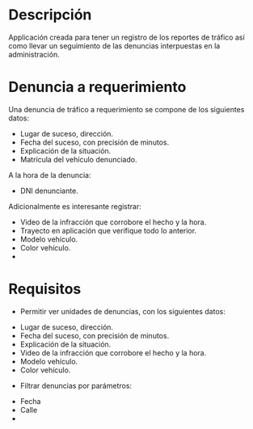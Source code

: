 # Descripción

Applicación creada para tener un registro de los reportes de tráfico así como llevar un seguimiento de las denuncias interpuestas en la administración.

# Denuncia a requerimiento
Una denuncia de tráfico a requerimiento se compone de los siguientes datos:
 - Lugar de suceso, dirección.
 - Fecha del suceso, con precisión de minutos.
 - Explicación de la situación.
 - Matrícula del vehículo denunciado.
 
A la hora de la denuncia:
 - DNI denunciante.

Adicionalmente es interesante registrar:
 - Video de la infracción que corrobore el hecho y la hora.
 - Trayecto en aplicación que verifique todo lo anterior.
 - Modelo vehículo.
 - Color vehículo.
 - 

 # Requisitos
 - Permitir ver unidades de denuncias, con los siguientes datos:
  * Lugar de suceso, dirección.
  * Fecha del suceso, con precisión de minutos.
  * Explicación de la situación.
  * Video de la infracción que corrobore el hecho y la hora.
  * Modelo vehículo.
  * Color vehículo.
 - Filtrar denuncias por parámetros:
  * Fecha
  * Calle
  * 

